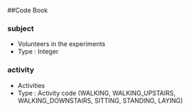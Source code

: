 ##Code Book

### subject
* Volunteers in the experiments
* Type : Integer

### activity
* Activities
* Type : Activity code (WALKING, WALKING_UPSTAIRS, WALKING_DOWNSTAIRS, SITTING, STANDING, LAYING) 

